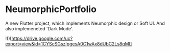 # NeumorphicPortfolio

A new Flutter project, which implements Neumorphic design or Soft UI. And also implemeneted 'Dark Mode'.

!()[https://drive.google.com/uc?export=view&id=1CYScSGszIpgesA0C1wAx8dUbC2Ls8qMI]
